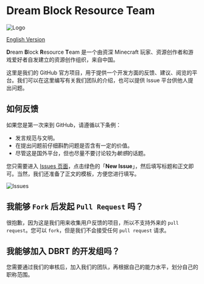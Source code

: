 # Dream Block Resource Team

![Logo](https://i.loli.net/2019/04/13/5cb1f3939fbca.jpg)

[English Version](README.en.md)

**D**ream **B**lock **R**esource **T**eam 是一个由资深 Minecraft 玩家、资源创作者和游戏爱好者自发建立的资源创作组织，来自中国。

这里是我们的 GitHub 官方项目，用于提供一个开发方面的反馈、建议、阅览的平台。我们可以在这里编写有关我们团队的介绍，也可以提供 Issue 平台供他人提出问题。

## 如何反馈

如果您是第一次来到 GitHub，请遵循以下条例：

- 发言规范与文明。
- 在提出问题前仔细斟酌问题是否含有一定的价值。
- 尽管这是国外平台，但也尽量不要讨论较为*敏感*的话题。

您只需要进入 [Issues 页面](https://github.com/Dream-Block/Intro/issues)，点击绿色的「**New Issue**」，然后填写标题和正文即可。当然，我们还准备了正文的模板，方便您进行填写。

![Issues](https://i.loli.net/2019/05/03/5ccc030dbab5a.png)

## 我能够 `Fork` 后发起 `Pull Request` 吗？

很抱歉，因为这是我们用来收集用户反馈的项目，所以不支持外来的 `pull request`。您可以 `fork`，但是我们不会接受任何 `pull request` 请求。

## 我能够加入 DBRT 的开发组吗？

您需要通过我们的审核后，加入我们的团队，再根据自己的能力水平，划分自己的职称范围。